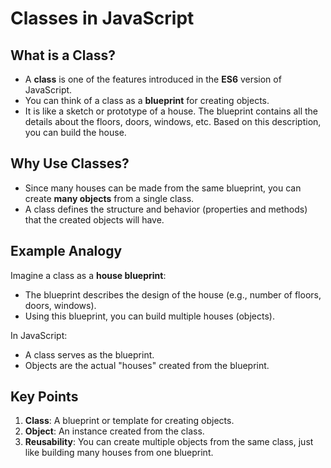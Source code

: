 # Classes in JavaScript

## What is a Class?
- A **class** is one of the features introduced in the **ES6** version of JavaScript.
- You can think of a class as a **blueprint** for creating objects. 
- It is like a sketch or prototype of a house. The blueprint contains all the details about the floors, doors, windows, etc. Based on this description, you can build the house.

## Why Use Classes?
- Since many houses can be made from the same blueprint, you can create **many objects** from a single class.
- A class defines the structure and behavior (properties and methods) that the created objects will have.

## Example Analogy
Imagine a class as a **house blueprint**:
- The blueprint describes the design of the house (e.g., number of floors, doors, windows).
- Using this blueprint, you can build multiple houses (objects).

In JavaScript:
- A class serves as the blueprint.
- Objects are the actual "houses" created from the blueprint.

## Key Points
1. **Class**: A blueprint or template for creating objects.
2. **Object**: An instance created from the class.
3. **Reusability**: You can create multiple objects from the same class, just like building many houses from one blueprint.